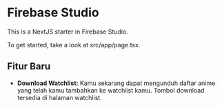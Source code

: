 # Firebase Studio

This is a NextJS starter in Firebase Studio.

To get started, take a look at src/app/page.tsx.
## Fitur Baru

*   **Download Watchlist:** Kamu sekarang dapat mengunduh daftar anime yang telah kamu tambahkan ke watchlist kamu. Tombol download tersedia di halaman watchlist.
